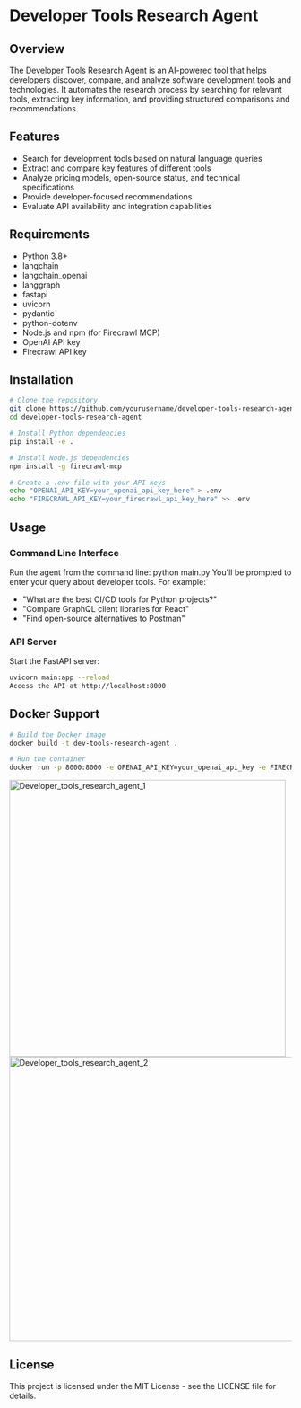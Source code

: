 # Developer Tools Research Agent
## Overview
The Developer Tools Research Agent is an AI-powered tool that helps developers discover, compare, and analyze software development tools and technologies. It automates the research process by searching for relevant tools, extracting key information, and providing structured comparisons and recommendations.

## Features
- Search for development tools based on natural language queries
- Extract and compare key features of different tools
- Analyze pricing models, open-source status, and technical specifications
- Provide developer-focused recommendations
- Evaluate API availability and integration capabilities
## Requirements
- Python 3.8+
- langchain
- langchain_openai
- langgraph
- fastapi
- uvicorn
- pydantic
- python-dotenv
- Node.js and npm (for Firecrawl MCP)
- OpenAI API key
- Firecrawl API key

## Installation
  ```bash
# Clone the repository
git clone https://github.com/yourusername/developer-tools-research-agent.git
cd developer-tools-research-agent

# Install Python dependencies
pip install -e .

# Install Node.js dependencies
npm install -g firecrawl-mcp

# Create a .env file with your API keys
echo "OPENAI_API_KEY=your_openai_api_key_here" > .env
echo "FIRECRAWL_API_KEY=your_firecrawl_api_key_here" >> .env
  ```

## Usage
### Command Line Interface

Run the agent from the command line:
python main.py
You'll be prompted to enter your query about developer tools. For example:

- "What are the best CI/CD tools for Python projects?"
- "Compare GraphQL client libraries for React"
- "Find open-source alternatives to Postman"

### API Server
Start the FastAPI server:
```bash
uvicorn main:app --reload
Access the API at http://localhost:8000
 ```

## Docker Support
```bash
# Build the Docker image
docker build -t dev-tools-research-agent .

# Run the container
docker run -p 8000:8000 -e OPENAI_API_KEY=your_openai_api_key -e FIRECRAWL_API_KEY=your_firecrawl_api_key dev-tools-research-agent
 ```

<img width="493" alt="Developer_tools_research_agent_1" src="https://github.com/user-attachments/assets/274a9b95-1059-41ad-9d66-e4407c9ccae4" />

<img width="506" alt="Developer_tools_research_agent_2" src="https://github.com/user-attachments/assets/1a33427f-15f0-4daf-9a99-bde8fca35b6e" />



## License
This project is licensed under the MIT License - see the LICENSE file for details.


